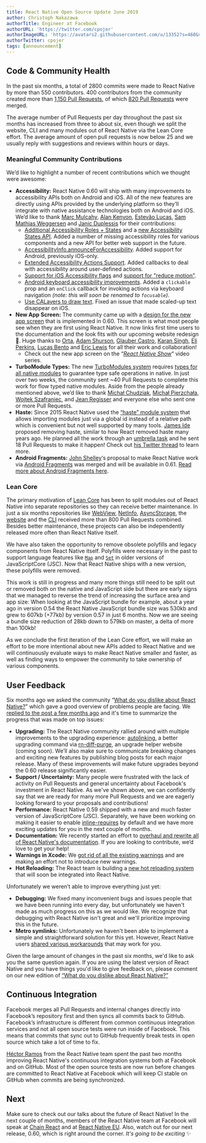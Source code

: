 ```yaml
---
title: React Native Open Source Update June 2019
author: Christoph Nakazawa
authorTitle: Engineer at Facebook
authorURL: 'https://twitter.com/cpojer'
authorImageURL: 'https://avatars2.githubusercontent.com/u/13352?s=460&v=4'
authorTwitter: cpojer
tags: [announcement]
---
```


## Code & Community Health

In the past six months, a total of 2800 commits were made to React Native by more than 550 contributors. 400 contributors from the community created more than [1,150 Pull Requests](https://github.com/facebook/react-native/pulls?page=24&q=is%3Apr+closed%3A%3E2018-12-01&utf8=%E2%9C%93), of which [820 Pull Requests](https://github.com/facebook/react-native/pulls?utf8=%E2%9C%93&q=is%3Apr+closed%3A%3E2018-12-01+label%3A%22Merged%22+) were merged.

The average number of Pull Requests per day throughout the past six months has increased from three to about six, even though we split the website, CLI and many modules out of React Native via the Lean Core effort. The average amount of open pull requests is now below 25 and we usually reply with suggestions and reviews within hours or days.

### Meaningful Community Contributions

We’d like to highlight a number of recent contributions which we thought were awesome:

- **Accessibility:** React Native 0.60 will ship with many improvements to accessibility APIs both on Android and iOS. All of the new features are directly using APIs provided by the underlying platform so they’ll integrate with native assistance technologies both on Android and iOS. We’d like to thank [Marc Mulcahy](https://github.com/marcmulcahy), [Alan Kenyon](https://github.com/facebook/react-native/pull/24746), [Estevão Lucas](https://github.com/elucaswork), [Sam Mathias Weggersen](https://github.com/sweggersen) and [Janic Duplessis](https://twitter.com/janicduplessis) for their contributions:
  - [Additional Accessibility Roles + States](https://github.com/facebook/react-native/pull/24095) and a [new Accessibility States API](https://github.com/facebook/react-native/pull/24608). Added a number of missing accessibility roles for various components and a new API for better web support in the future.
  - [AccessibilityInfo.announceForAccessibility](https://github.com/facebook/react-native/pull/24746). Added support for Android, previously iOS-only.
  - [Extended Accessibility Actions Support](https://github.com/facebook/react-native/pull/24695). Added callbacks to deal with accessibility around user-defined actions.
  - [Support for iOS Accessibility flags](https://github.com/facebook/react-native/pull/23913) and [support for "reduce motion"](https://github.com/facebook/react-native/pull/23839).
  - [Android keyboard accessibility improvements](https://github.com/facebook/react-native/pull/24359). Added a `clickable` prop and an `onClick` callback for invoking actions via keyboard navigation _(note: this will soon be renamed to `focusable`)._
  - [Use CALayers to draw text](https://github.com/facebook/react-native/pull/24387). Fixed an issue that made scaled-up text disappear on iOS.
- **New App Screen:** The community came up with a [design for the new app screen](https://github.com/react-native-community/discussions-and-proposals/issues/122) that is implemented in 0.60. This screen is what most people see when they are first using React Native. It now links first time users to the documentation and the look fits with our upcoming website redesign 🌟. Huge thanks to [Orta](https://twitter.com/orta), [Adam Shurson](https://www.linkedin.com/in/ashurson/), [Glauber Castro](https://github.com/glauberfc), [Karan Singh](https://github.com/karanpratapsingh), [Eli Perkins](https://twitter.com/_eliperkins), [Lucas Bento](https://twitter.com/lbentosilva) and [Eric Lewis](https://twitter.com/ericlewis) for all their work and collaboration!
  - Check out the new app screen on the “_[React Native Show](https://www.youtube.com/watch?v=ImlAqMZxveg)_“ video series.
- **TurboModule Types:** The new [TurboModules system](https://github.com/react-native-community/discussions-and-proposals/issues/40) requires [types for all native modules](https://github.com/facebook/react-native/issues/24875) to guarantee type safe operations in native. In just over two weeks, the community sent ~40 Pull Requests to complete this work for flow typed native modules. Aside from the people already mentioned above, we’d like to thank [Michał Chudziak](https://twitter.com/michalchudziak), [Michał Pierzchała](https://twitter.com/thymikee), [Wojtek Szafraniec](https://github.com/wojteg1337), and [Jean Regisser](https://github.com/jeanregisser) and everyone else who sent one or more Pull Requests.
- **Haste:** Since 2015 React Native used the [“haste” module system](https://github.com/reactjs/reactjs.org/commit/0629e3e2289ed54fac854472aec9a5f6c8318c98#diff-c42b758729cb89976b3a8fd51d1227fa) that allows importing modules just via a global id instead of a relative path which is convenient but not well supported by many tools. [James Ide](https://twitter.com/JI) proposed removing haste, similar to how React removed haste many years ago. He planned all the work through an [umbrella task](https://github.com/facebook/react-native/issues/24316) and he sent 18 Pull Requests to make it happen! Check out [his Twitter thread](https://twitter.com/JI/status/1136369775083319296) to learn more.
- **Android Fragments:** [John Shelley](https://github.com/jpshelley)‘s proposal to make React Native work via [Android Fragments](https://github.com/facebook/react-native/pull/12199) was merged and will be available in 0.61. [Read more about Android Fragments here](https://developer.android.com/guide/components/fragments).

### Lean Core

The primary motivation of [Lean Core](https://github.com/react-native-community/discussions-and-proposals/issues/6) has been to split modules out of React Native into separate repositories so they can receive better maintenance. In just a six months repositories like [WebView](https://github.com/react-native-community/react-native-webview), [NetInfo](https://github.com/react-native-community/react-native-netinfo), [AsyncStorage](https://github.com/react-native-community/react-native-async-storage), the [website](https://github.com/facebook/react-native-website) and the [CLI](https://github.com/react-native-community/cli) received more than 800 Pull Requests combined. Besides better maintenance, these projects can also be independently released more often than React Native itself.

We have also taken the opportunity to remove obsolete polyfills and legacy components from React Native itself. Polyfills were necessary in the past to support language features like [`Map`](https://developer.mozilla.org/en-US/docs/Web/JavaScript/Reference/Global_Objects/Map) and [`Set`](https://developer.mozilla.org/en-US/docs/Web/JavaScript/Reference/Global_Objects/Set) in older versions of JavaScriptCore (JSC). Now that React Native ships with a new version, these polyfills were removed.

This work is still in progress and many more things still need to be split out or removed both on the native and JavaScript side but there are early signs that we managed to reverse the trend of increasing the surface area and app size: When looking at the JavaScript bundle for example, about a year ago in version 0.54 the React Native JavaScript bundle size was 530kb and grew to 607kb (+77kb) by version 0.57 in just 6 months. Now we are seeing a bundle size reduction of 28kb down to 579kb on master, a delta of more than 100kb!

As we conclude the first iteration of the Lean Core effort, we will make an effort to be more intentional about new APIs added to React Native and we will continuously evaluate ways to make React Native smaller and faster, as well as finding ways to empower the community to take ownership of various components.

## User Feedback

Six months ago we asked the community “[What do you dislike about React Native?](https://github.com/react-native-community/discussions-and-proposals/issues/64)” which gave a good overview of problems people are facing. We [replied to the post a few months ago](https://github.com/react-native-community/discussions-and-proposals/issues/104) and it's time to summarize the progress that was made on top issues:

- **Upgrading:** The React Native community rallied around with multiple improvements to the upgrading experience: [autolinking](https://github.com/react-native-community/cli/blob/master/docs/autolinking.md), a better upgrading command via [rn-diff-purge](https://github.com/react-native-community/rn-diff-purge), an upgrade helper website (coming soon). We’ll also make sure to communicate breaking changes and exciting new features by publishing blog posts for each major release. Many of these improvements will make future upgrades beyond the 0.60 release significantly easier.
- **Support / Uncertainty:** Many people were frustrated with the lack of activity on Pull Requests and general uncertainty about Facebook's investment in React Native. As we've shown above, we can confidently say that we are ready for many more Pull Requests and we are eagerly looking forward to your proposals and contributions!
- **Performance:** React Native 0.59 shipped with a new and much faster version of JavaScriptCore (JSC). Separately, we have been working on making it easier to enable [inline-requires](/docs/performance#ram-bundles-inline-requires) by default and we have more exciting updates for you in the next couple of months.
- **Documentation:** We recently started an effort to [overhaul and rewrite all of React Native's documentation](https://github.com/facebook/react-native-website/issues/929). If you are looking to contribute, we’d love to get your help!
- **Warnings in Xcode:** We [got rid of all the existing warnings](https://github.com/facebook/react-native/issues/22609) and are making an effort not to introduce new warnings.
- **Hot Reloading:** The React team is building a [new hot reloading system](https://twitter.com/dan_abramov/status/1126948870137753605) that will soon be integrated into React Native.

Unfortunately we weren’t able to improve everything just yet:

- **Debugging:** We fixed many inconvenient bugs and issues people that we have been running into every day, but unfortunately we haven't made as much progress on this as we would like. We recognize that debugging with React Native isn't great and we'll prioritize improving this in the future.
- **Metro symlinks:** Unfortunately we haven't been able to implement a simple and straightforward solution for this yet. However, React Native users [shared various workarounds](https://github.com/facebook/metro/issues/1) that may work for you.

Given the large amount of changes in the past six months, we'd like to ask you the same question again. If you are using the latest version of React Native and you have things you'd like to give feedback on, please comment on our new edition of [“What do you dislike about React Native?”](https://github.com/react-native-community/discussions-and-proposals/issues/134)

## Continuous Integration

Facebook merges all Pull Requests and internal changes directly into Facebook’s repository first and then syncs all commits back to GitHub. Facebook’s infrastructure is different from common continuous integration services and not all open source tests were run inside of Facebook. This means that commits that sync out to GitHub frequently break tests in open source which take a lot of time to fix.

[Héctor Ramos](https://twitter.com/hectorramos) from the React Native team spent the past two months improving React Native's continuous integration systems both at Facebook and on GitHub. Most of the open source tests are now run before changes are committed to React Native at Facebook which will keep CI stable on GitHub when commits are being synchronized.

## Next

Make sure to check out our talks about the future of React Native! In the next couple of months, members of the React Native team at Facebook will speak at [Chain React](https://infinite.red/ChainReactConf) and at [React Native EU](https://react-native.eu/). Also, watch out for our next release, 0.60, which is right around the corner. _It's going to be exciting_ ✨
